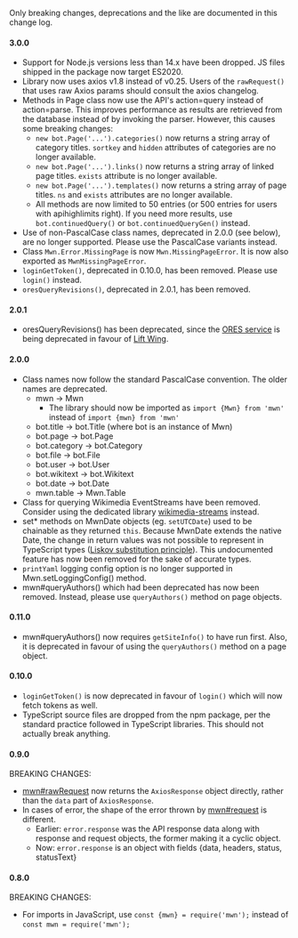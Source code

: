 Only breaking changes, deprecations and the like are documented in this change log.

#### 3.0.0

- Support for Node.js versions less than 14.x have been dropped. JS files shipped in the package now target ES2020.
- Library now uses axios v1.8 instead of v0.25. Users of the `rawRequest()` that uses raw Axios params should consult the axios changelog.
- Methods in Page class now use the API's action=query instead of action=parse. This improves performance as results are retrieved from the database instead of by invoking the parser. However, this causes some breaking changes:
  - `new bot.Page('...').categories()` now returns a string array of category titles. `sortkey` and `hidden` attributes of categories are no longer available.
  - `new bot.Page('...').links()` now returns a string array of linked page titles. `exists` attribute is no longer available.
  - `new bot.Page('...').templates()` now returns a string array of page titles. `ns` and `exists` attributes are no longer available.
  - All methods are now limited to 50 entries (or 500 entries for users with apihighlimits right). If you need more results, use `bot.continuedQuery()` or `bot.continuedQueryGen()` instead.
- Use of non-PascalCase class names, deprecated in 2.0.0 (see below), are no longer supported. Please use the PascalCase variants instead.
- Class `Mwn.Error.MissingPage` is now `Mwn.MissingPageError`. It is now also exported as `MwnMissingPageError`.
- `loginGetToken()`, deprecated in 0.10.0, has been removed. Please use `login()` instead.
- `oresQueryRevisions()`, deprecated in 2.0.1, has been removed.

#### 2.0.1

- oresQueryRevisions() has been deprecated, since the [ORES service](https://ores.wikimedia.org/docs) is being deprecated in favour of [Lift Wing](https://wikitech.wikimedia.org/wiki/Machine_Learning/LiftWing).

#### 2.0.0

- Class names now follow the standard PascalCase convention. The older names are deprecated.
  - mwn -> Mwn
    - The library should now be imported as `import {Mwn} from 'mwn'` instead of `import {mwn} from 'mwn'`
  - bot.title -> bot.Title (where bot is an instance of Mwn)
  - bot.page -> bot.Page
  - bot.category -> bot.Category
  - bot.file -> bot.File
  - bot.user -> bot.User
  - bot.wikitext -> bot.Wikitext
  - bot.date -> bot.Date
  - mwn.table -> Mwn.Table
- Class for querying Wikimedia EventStreams have been removed. Consider using the dedicated library [wikimedia-streams](https://www.npmjs.com/package/wikimedia-streams) instead.
- set* methods on MwnDate objects (eg. `setUTCDate`) used to be chainable as they returned `this`. Because MwnDate extends the native Date, the change in return values was not possible to represent in TypeScript types ([Liskov substitution principle](https://en.wikipedia.org/wiki/Liskov_substitution_principle)). This undocumented feature has now been removed for the sake of accurate types.
- `printYaml` logging config option is no longer supported in Mwn.setLoggingConfig() method.
- mwn#queryAuthors() which had been deprecated has now been removed. Instead, please use `queryAuthors()` method on page objects.

#### 0.11.0

- mwn#queryAuthors() now requires `getSiteInfo()` to have run first. Also, it is deprecated in favour of using the `queryAuthors()` method on a page object.

#### 0.10.0

- `loginGetToken()` is now deprecated in favour of `login()` which will now fetch tokens as well.
- TypeScript source files are dropped from the npm package, per the standard practice followed in TypeScript libraries. This should not actually break anything.

#### 0.9.0

BREAKING CHANGES:

- [mwn#rawRequest](https://tools-static.wmflabs.org/mwn/docs/classes/_bot_.mwn.html#rawrequest) now returns the `AxiosResponse` object directly, rather than the `data` part of `AxiosResponse`.
- In cases of error, the shape of the error thrown by [mwn#request](https://tools-static.wmflabs.org/mwn/docs/classes/_bot_.mwn.html#request) is different.
  - Earlier: `error.response` was the API response data along with response and request objects, the former making it a cyclic object.
  - Now: `error.response` is an object with fields {data, headers, status, statusText}

#### 0.8.0

BREAKING CHANGES:

- For imports in JavaScript, use `const {mwn} = require('mwn');` instead of `const mwn = require('mwn');`
